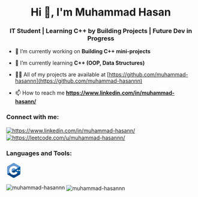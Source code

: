 <h1 align="center">Hi 👋, I'm Muhammad Hasan</h1>
<h3 align="center">IT Student | Learning C++ by Building Projects | Future Dev in Progress</h3>

- 🔭 I’m currently working on **Building C++ mini-projects**

- 🌱 I’m currently learning **C++ (OOP, Data Structures)**

- 👨‍💻 All of my projects are available at [https://github.com/muhammad-hasannn](https://github.com/muhammad-hasannn)

- 📫 How to reach me **https://www.linkedin.com/in/muhammad-hasann/**

<h3 align="left">Connect with me:</h3>
<p align="left">
<a href="https://linkedin.com/in/https://www.linkedin.com/in/muhammad-hasann/" target="blank"><img align="center" src="https://raw.githubusercontent.com/rahuldkjain/github-profile-readme-generator/master/src/images/icons/Social/linked-in-alt.svg" alt="https://www.linkedin.com/in/muhammad-hasann/" height="30" width="40" /></a>
<a href="https://www.leetcode.com/https://leetcode.com/u/muhammad-hasannn/" target="blank"><img align="center" src="https://raw.githubusercontent.com/rahuldkjain/github-profile-readme-generator/master/src/images/icons/Social/leet-code.svg" alt="https://leetcode.com/u/muhammad-hasannn/" height="30" width="40" /></a>
</p>

<h3 align="left">Languages and Tools:</h3>
<p align="left"> <a href="https://www.w3schools.com/cpp/" target="_blank" rel="noreferrer"> <img src="https://raw.githubusercontent.com/devicons/devicon/master/icons/cplusplus/cplusplus-original.svg" alt="cplusplus" width="40" height="40"/> </a> </p>

<p><img align="left" src="https://github-readme-stats.vercel.app/api/top-langs?username=muhammad-hasannn&show_icons=true&locale=en&layout=compact" alt="muhammad-hasannn" /></p>

<p>&nbsp;<img align="center" src="https://github-readme-stats.vercel.app/api?username=muhammad-hasannn&show_icons=true&locale=en" alt="muhammad-hasannn" /></p>
